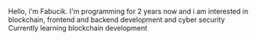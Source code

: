 Hello, i'm Fabucik.
I'm programming for 2 years now and i am interested in blockchain, frontend and backend development and cyber security
Currently learning blockchain development

<!---
Fabucik/Fabucik is a ✨ special ✨ repository because its `README.md` (this file) appears on your GitHub profile.
You can click the Preview link to take a look at your changes.
--->
